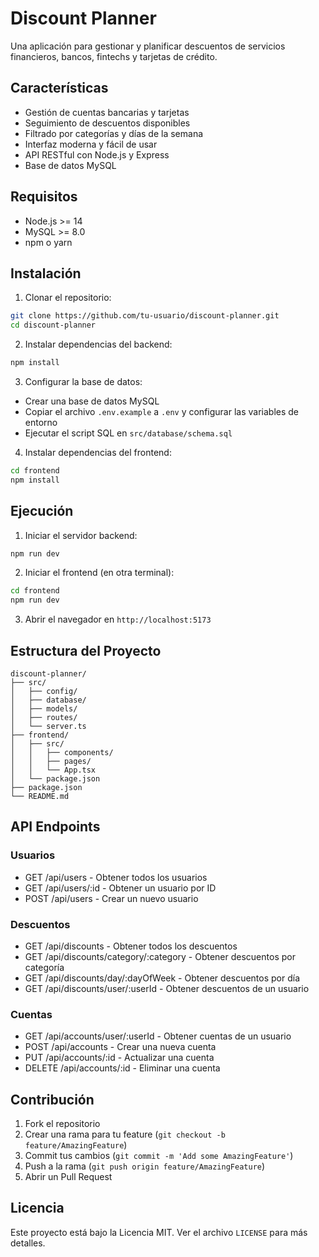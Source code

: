 # Discount Planner

Una aplicación para gestionar y planificar descuentos de servicios financieros, bancos, fintechs y tarjetas de crédito.

## Características

- Gestión de cuentas bancarias y tarjetas
- Seguimiento de descuentos disponibles
- Filtrado por categorías y días de la semana
- Interfaz moderna y fácil de usar
- API RESTful con Node.js y Express
- Base de datos MySQL

## Requisitos

- Node.js >= 14
- MySQL >= 8.0
- npm o yarn

## Instalación

1. Clonar el repositorio:

```bash
git clone https://github.com/tu-usuario/discount-planner.git
cd discount-planner
```

2. Instalar dependencias del backend:

```bash
npm install
```

3. Configurar la base de datos:

- Crear una base de datos MySQL
- Copiar el archivo `.env.example` a `.env` y configurar las variables de entorno
- Ejecutar el script SQL en `src/database/schema.sql`

4. Instalar dependencias del frontend:

```bash
cd frontend
npm install
```

## Ejecución

1. Iniciar el servidor backend:

```bash
npm run dev
```

2. Iniciar el frontend (en otra terminal):

```bash
cd frontend
npm run dev
```

3. Abrir el navegador en `http://localhost:5173`

## Estructura del Proyecto

```
discount-planner/
├── src/
│   ├── config/
│   ├── database/
│   ├── models/
│   ├── routes/
│   └── server.ts
├── frontend/
│   ├── src/
│   │   ├── components/
│   │   ├── pages/
│   │   └── App.tsx
│   └── package.json
├── package.json
└── README.md
```

## API Endpoints

### Usuarios

- GET /api/users - Obtener todos los usuarios
- GET /api/users/:id - Obtener un usuario por ID
- POST /api/users - Crear un nuevo usuario

### Descuentos

- GET /api/discounts - Obtener todos los descuentos
- GET /api/discounts/category/:category - Obtener descuentos por categoría
- GET /api/discounts/day/:dayOfWeek - Obtener descuentos por día
- GET /api/discounts/user/:userId - Obtener descuentos de un usuario

### Cuentas

- GET /api/accounts/user/:userId - Obtener cuentas de un usuario
- POST /api/accounts - Crear una nueva cuenta
- PUT /api/accounts/:id - Actualizar una cuenta
- DELETE /api/accounts/:id - Eliminar una cuenta

## Contribución

1. Fork el repositorio
2. Crear una rama para tu feature (`git checkout -b feature/AmazingFeature`)
3. Commit tus cambios (`git commit -m 'Add some AmazingFeature'`)
4. Push a la rama (`git push origin feature/AmazingFeature`)
5. Abrir un Pull Request

## Licencia

Este proyecto está bajo la Licencia MIT. Ver el archivo `LICENSE` para más detalles.
